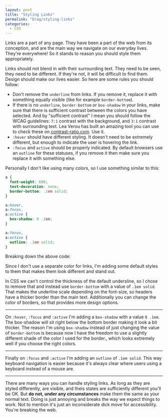 ```yaml
---
layout: post
title: "Styling Links"
permalink: "blog/styling-links"
categories:
  - CSS
---
```


Links are a part of any page. They have been a part of the web from its conception, and are the main way we navigate on our everyday lives. They're everywhere! So it stands to reason you should style them appropriately.

Links should not blend in with their surrounding text. They need to be seen, they need to be different. If they're not, it will be difficult to find them. Design should make our lives easier. So here are some rules you should follow:

* Don't remove the `underline` from links. If you remove it, replace it with something equally visible (like for example `border-bottom`).
* If there is no `underline`, `border-bottom` or `box-shadow` in your links, make sure that there is sufficient contrast between the colors you have selected. And by "sufficient contrast" I mean you should follow the WCAG guidelines: `7:1` contrast with the background, and `3:1` contrast with surrounding text. Lea Verou has built an amazing tool you can use to check these on [contrast-ratio.com](https://contrast-ratio.com/). Use it.
* `:hover` should have different styling. It doesn't need to be extremely different, but enough to indicate the user is hovering the link.
* `:focus` and `active` should be properly indicated. By default browsers use an `outline` for these statuses, if you remove it then make sure you replace it with something else.

Personally I don't like using many colors, so I use something similar to this:

```css
a {
  font-weight: 600;
  text-decoration: none;
  border-bottom: .1em solid;
}

a:hover,
a:focus,
a:active {
  box-shadow: 0 .1em;
}

a:focus,
a:active {
  outline: .1em solid;
}
```

Breaking down the above code:

Since I don't use a separate color for links, I'm adding some default styles to them that makes them look different and stand out.  

In CSS we can't control the thickness of the default undersline, so I chose to remove that and instead use `border-bottom` with a value of `.1em solid`. That makes the underline scale depending on the font-size, so headers have a thicker border than the main text. Additionally you can change the color of borders, so that provides more design options.

-----------------

On `:hover`, `:focus` and `:active` I'm adding a `box-shadow` with a value `0 .1em`. The box-shadow will sit right below the bottom border making it look a bit thicker. The reason I'm using `box-shadow` instead of just changing the value of `border-bottom` is because now I have the freedom to use a slightly different shade of the color I used for the border., which looks extremely well if you choose the right colors.  

------------------
Finally on `:focus` and `:active` I'm adding an `outline` of `.1em solid`. This way keyboard navigation is easier because it's always clear where users using a keyboard instead of a mouse are.

-----------------
There are many ways you can handle styling links. As long as they are styled differently, are visible, and theis states are sufficiently different you'll be OK. But **do not, under any circumstances** make them the same as your normal text. Doing is just annoying and breaks the way we expect things to work. Not to mention it's just an inconsiderate dick move for accessibility. You're breaking the web.